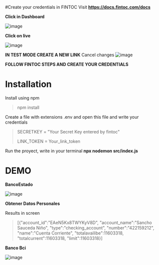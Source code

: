 #Create your credentials in FINTOC
Visit **https://docs.fintoc.com/docs**  

**Click in Dashboard**

![image](https://user-images.githubusercontent.com/86070060/156949623-cbf8d9c0-ad91-42c6-9caf-9c7c1609f19e.png)


**Click on live**


![image](https://user-images.githubusercontent.com/86070060/156949795-0837b606-95d6-49f9-b55e-c4dfcfc552ef.png)



**IN TEST MODE CREATE A NEW LINK**
Cancel changes
![image](https://user-images.githubusercontent.com/86070060/156949970-1d960507-afe1-47a8-a5bc-4c00c5e9e16b.png)

**FOLLOW FINTOC STEPS AND CREATE YOUR CREDENTIALS**

# Installation

Install using npm


>npm install


Create a file with extensions .env and open this file and write your credentials


> SECRETKEY = "Your Secret Key entered by fintoc"
> 
> LINK_TOKEN = Your_link_token






Run the proyect, write in your terminal **npx nodemon src/index.js**


# DEMO

**BancoEstado**


![image](https://user-images.githubusercontent.com/86070060/157065133-d2bb3d66-6a96-4e67-844b-2cdf7fccc679.png)


**Obtener Datos Personales**

Results in screen


> [{"account_id":"EAeN5Kx8TWYKyV8D",
> "account_name":"Sancho Sauceda Niño",
> "type":"checking_account",
> "number":"422159212",
> "name":"Cuenta Corriente",
> "totalavailibe":11603318,
> "totalcurrent":11603318,
> "limit":11603318}]


**Banco Bci**

![image](https://user-images.githubusercontent.com/86070060/157065351-f3100412-5ff0-494d-92ec-a0743623d8ae.png)




